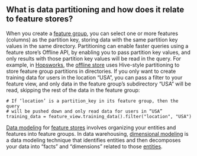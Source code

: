 **What is data partitioning and how does it relate to feature stores?**
-----------------------------------------------------------------------

When you create a [feature group](https://www.hopsworks.ai/dictionary/feature-groups), you can select one or more features (columns) as the partition key, storing data with the same partition key values in the same directory. Partitioning can enable faster queries using a feature store’s Offline API, by enabling you to pass partition key values, and only results with those partition key values will be read in the query. For example, in [Hopsworks](https://www.hopsworks.ai/the-python-centric-feature-store), the [offline store](https://www.hopsworks.ai/dictionary/offline-store) uses Hive-style partitioning to store feature group partitions in directories. If you only want to create training data for users in the location “USA”, you can pass a filter to your feature view, and only data in the feature group’s subdirectory “USA” will be read, skipping the rest of the data in the feature group: 


```
# If ‘location’ is a partition_key in its feature group, then the query 
# will be pushed down and only read data for users in “USA”
training_data = feature_view.training_data().filter("location", "USA")

```
[Data modeling](https://www.hopsworks.ai/dictionary/data-modeling) for [feature stores](https://www.hopsworks.ai/dictionary/feature-store) involves organizing your entities and features into feature groups. In data warehousing, [dimensional modeling](https://docs.getdbt.com/terms/dimensional-modeling) is a data modeling technique that identifies entities and then decomposes your data into “facts” and “dimensions” related to those [entities](http://www.hopsworks.ai/dictionary/entity). 

